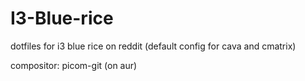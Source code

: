 # I3-Blue-rice
dotfiles for i3 blue rice on reddit
(default config for cava and cmatrix)

compositor: picom-git (on aur)
